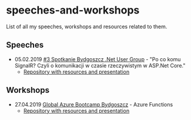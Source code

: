 # speeches-and-workshops
List of all my speeches, workshops and resources related to them.

## Speeches
- 05.02.2019  [#3 Spotkanie Bydgoszcz .Net User Group](https://www.meetup.com/pl-PL/Net-User-Group-Bydgoszcz/events/258063229/) - "Po co komu SignalR? Czyli o komunikacji w czasie rzeczywistym w ASP.Net Core."
   - [Repository with resources and presentation](https://github.com/devmonte/learn-signalr)
## Workshops

- 27.04.2019 [Global Azure Bootcamp Bydgoszcz](https://global.azurebootcamp.net/locations/poland-bydgoszcz/) - Azure Functions
  - [Repository with resources and presentation](https://github.com/devmonte/azure-functions-workshop)